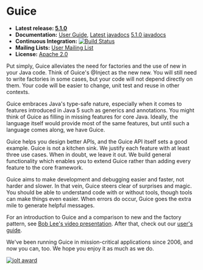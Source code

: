 Guice
====

-   **Latest release: [5.1.0](https://github.com/google/guice/wiki/Guice510)**
-   **Documentation:**
    [User Guide](https://github.com/google/guice/wiki/Motivation),
    [Latest javadocs](https://google.github.io/guice/api-docs/latest/javadoc/index.html)
    [5.1.0 javadocs](https://google.github.io/guice/api-docs/5.1.0/javadoc/index.html)
-   **Continuous Integration:**
    [![Build Status](https://github.com/google/guice/workflows/continuous-integration/badge.svg)](https://github.com/google/guice/actions)
-   **Mailing Lists:** [User Mailing List](http://groups.google.com/group/google-guice) <br/>
-   **License:** [Apache 2.0](http://www.apache.org/licenses/LICENSE-2.0)

Put simply, Guice alleviates the need for factories and the use of new in your Java code. Think of Guice's @Inject as the new new. You will still need to write factories in some cases, but your code will not depend directly on them. Your code will be easier to change, unit test and reuse in other contexts.

Guice embraces Java's type-safe nature, especially when it comes to features introduced in Java 5 such as generics and annotations. You might think of Guice as filling in missing features for core Java. Ideally, the language itself would provide most of the same features, but until such a language comes along, we have Guice.

Guice helps you design better APIs, and the Guice API itself sets a good example. Guice is not a kitchen sink. We justify each feature with at least three use cases. When in doubt, we leave it out. We build general functionality which enables you to extend Guice rather than adding every feature to the core framework.

Guice aims to make development and debugging easier and faster, not harder and slower. In that vein, Guice steers clear of surprises and magic. You should be able to understand code with or without tools, though tools can make things even easier. When errors do occur, Guice goes the extra mile to generate helpful messages.

For an introduction to Guice and a comparison to new and the factory pattern, see [Bob Lee's video presentation](https://www.youtube.com/watch?v=hBVJbzAagfs). After that, check out our [user's guide](https://github.com/google/guice/wiki/Motivation).

We've been running Guice in mission-critical applications since 2006, and now you can, too. We hope you enjoy it as much as we do.

[![jolt award](https://user-images.githubusercontent.com/1885701/52603534-0d620380-2e1c-11e9-8cd5-95f0e141fcb0.png)](http://www.drdobbs.com/tools/winners-of-the-18th-jolt-product-excelle/207600666?pgno=6)

